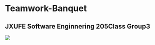 # Teamwork-Banquet
JXUFE Software Enginnering 205Class Group3<br>
----
![](https://github.com/Astral-cyber/Teamwork-Banquet/raw/main/project/project6.png)
